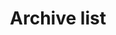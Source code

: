 ---
title: "Archive list"

view : community/custom_card_listing

banner:
  caption: ''
  image: ''
---